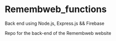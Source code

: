 # Remembweb_functions
Back end using Node.js, Express.js &amp;&amp; Firebase

Repo for the back-end of the Remembweb website
